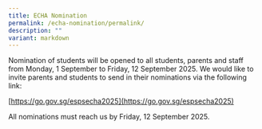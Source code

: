 ```yaml
---
title: ECHA Nomination
permalink: /echa-nomination/permalink/
description: ""
variant: markdown
---
```

Nomination of students will be opened to all students, parents and staff from Monday, 1 September to Friday, 12 September 2025. We would like to invite parents and students to send in their nominations via the following link: 

[https://go.gov.sg/espsecha2025](https://go.gov.sg/espsecha2025)

All nominations must reach us by Friday, 12 September 2025.